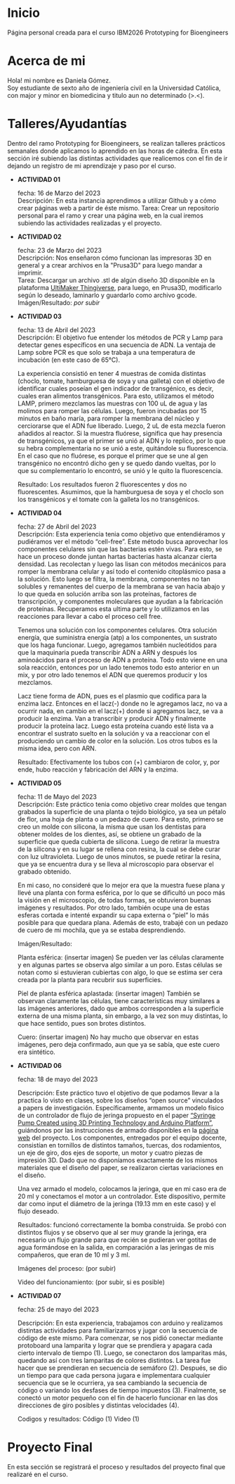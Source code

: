 # Inicio
Página personal creada para el curso IBM2026 Prototyping for Bioengineers
# Acerca de mi
Hola! mi nombre es Daniela Gómez.  
Soy estudiante de sexto año de ingeniería civil en la Universidad Católica, con major y minor en biomedicina y titulo aun no determinado (>.<).  
# Talleres/Ayudantías
Dentro del ramo Prototyping for Bioengineers, se realizan talleres prácticos semanales donde aplicamos lo aprendido en las horas de cátedra. En esta sección iré subiendo las distintas actividades que realicemos con el fin de ir dejando un registro de mi aprendizaje y paso por el curso.  
- __ACTIVIDAD 01__

    fecha: 16 de Marzo del 2023  
    Descripción: En esta instancia aprendimos a utilizar Github y a cómo crear páginas web a partir de éste mismo. 
    Tarea: Crear un repositorio personal para el ramo y crear una página web, en la cual iremos subiendo las actividades realizadas y el proyecto.
    
- __ACTIVIDAD 02__

    fecha: 23 de Marzo del 2023  
    Descripción: Nos enseñaron cómo funcionan las impresoras 3D en general y a crear archivos en la "Prusa3D" para luego mandar a imprimir.  
    Tarea: Descargar un archivo .stl de algún diseño 3D disponible en la plataforma [UltiMaker Thingiverse](https://www.thingiverse.com/), para luego, en Prusa3D, modificarlo según lo deseado, laminarlo y guardarlo como archivo gcode.  
    Imágen/Resultado: _por subir_
    
- __ACTIVIDAD 03__

    fecha: 13 de Abril del 2023  
    Descripción: El objetivo fue entender los métodos de PCR y Lamp para detectar genes específicos en una secuencia de ADN. La ventaja de Lamp sobre PCR es que solo se trabaja a una temperatura de incubación (en este caso de 65°C). 
    
    La experiencia consistió en tener 4 muestras de comida distintas (choclo, tomate, hamburguesa de soya y una galleta) con el objetivo de identificar cuales poseían el gen indicador de transgénico, es decir, cuales eran alimentos transgénicos. Para esto, utilizamos el método LAMP, primero mezclamos las muestras con 100 uL de agua y las molimos para romper las células. Luego, fueron incubadas por 15 minutos en baño maría, para romper la membrana del núcleo y cerciorarse que el ADN fue liberado. Luego, 2 uL de esta mezcla fueron añadidos al reactor. Si la muestra fluórese, significa que hay presencia de transgénicos, ya que el primer se unió al ADN y lo replico, por lo que su hebra complementaria no se unió a este, quitándole su fluorescencia. En el caso que no fluórese, es porque el primer que se une al gen transgénico no encontró dicho gen y se quedo dando vueltas, por lo que su complementario lo encontró, se unió y le quito la fluorescencia. 
 
      
    Resultado: Los resultados fueron 2 fluorescentes y dos no fluorescentes. Asumimos, que la hamburguesa de soya y el choclo son los transgénicos y el tomate con la galleta los no transgénicos. 
    
- __ACTIVIDAD 04__

    fecha: 27 de Abril del 2023  
    Descripción: Esta experiencia tenia como objetivo que entendiéramos y pudiéramos ver el método “cell-free”. Este método busca aprovechar los componentes celulares sin que las bacterias estén vivas. Para esto, se hace un proceso donde juntan hartas bacterias hasta alcanzar cierta densidad. Las recolectan y luego las lisan con métodos mecánicos para romper la membrana celular y así todo el contenido citoplásmico pasa a la solución. Esto luego se filtra, la membrana, componentes no tan solubles y remanentes del cuerpo de la membrana se van hacia abajo y lo que queda en solución arriba son las proteínas, factores de transcripción, y componentes moleculares que ayudan a la fabricación de proteínas. Recuperamos esta ultima parte y lo utilizamos en las reacciones para llevar a cabo el proceso cell free. 
    
    Tenemos una solución con los componentes celulares. Otra solución energía, que suministra energía (atp) a los componentes, un sustrato que los haga funcionar. Luego, agregamos también nucleótidos para que la maquinaria pueda transcribir ADN a ARN y después los aminoácidos para el proceso de ADN a proteína. Todo esto viene en una sola reacción, entonces por un lado tenemos todo esto anterior en un mix, y por otro lado tenemos el ADN que queremos producir y los mezclamos. 
    
    Lacz tiene forma de ADN, pues es el plasmio que codifica para la enzima lacz. Entonces en el lacz(-) donde no le agregamos lacz, no va a ocurrir nada, en cambio en el lacz(+) donde si agregamos lacz, se va a producir la enzima. Van a transcribir y producir ADN y finalmente producir la proteína lacz. Luego esta proteína cuando esté lista va a encontrar el sustrato suelto en la solución y va a reaccionar con el produciendo un cambio de color en la solución. Los otros tubos es la misma idea, pero con ARN.

    Resultado: Efectivamente los tubos con (+) cambiaron de color, y, por ende, hubo reacción y fabricación del ARN y la enzima.
    
- __ACTIVIDAD 05__

    fecha: 11 de Mayo del 2023  
    Descripción: Este práctico tenia como objetivo crear moldes que tengan grabados la superficie de una planta o tejido biológico, ya sea un pétalo de flor, una hoja de planta o un pedazo de cuero. Para esto, primero se creo un molde con silicona, la misma que usan los dentistas para obtener moldes de los dientes, así, se obtiene un grabado de la superficie que queda cubierta de silicona. Luego de retirar la muestra de la silicona y en su lugar se rellena con resina, la cual se debe curar con luz ultravioleta. Luego de unos minutos, se puede retirar la resina, que ya se encuentra dura y se lleva al microscopio para observar el grabado obtenido. 
    
    En mi caso, no consideré que lo mejor era que la muestra fuese plana y llevé una planta con forma esférica, por lo que se dificultó un poco más la visión en el microscopio, de todas formas, se obtuvieron buenas imágenes y resultados. Por otro lado, también ocupe una de estas esferas cortada e intenté expandir su capa externa o “piel” lo más posible para que quedara plana.  Además de esto, trabajé con un pedazo de cuero de mi mochila, que ya se estaba desprendiendo. 
   
    Imágen/Resultado: 
    
    Planta esférica: (insertar imagen) 
    Se pueden ver las células claramente y en algunas partes se observa algo similar a un poro. Estas células se notan como si estuvieran cubiertas con algo, lo que se estima ser cera creada por la planta para recubrir sus superficies. 
    
    Piel de planta esférica aplastada: (insertar imagen) 
    También se observan claramente las células, tiene características muy similares a las imágenes anteriores, dado que ambos corresponden a la superficie externa de una misma planta, sin embargo, a la vez son muy distintas, lo que hace sentido, pues son brotes distintos. 
    
    Cuero: (insertar imagen) 
    No hay mucho que observar en estas imágenes, pero deja confirmado, aun que ya se sabía, que este cuero era sintético. 
    
- __ACTIVIDAD 06__ 
    
    fecha: 18 de mayo del 2023 
    
    Descripción: Este práctico tuvo el objetivo de que podamos llevar a la practica lo visto en clases, sobre los diseños “open source” vinculados a papers de investigación. Específicamente, armamos un modelo físico de un controlador de flujo de jeringa  propuesto en el paper [“Syringe Pump Created using 3D Printing Technology and Arduino Platform”](https://link.springer.com/article/10.1134/S1061934820030156), guiándonos por las instrucciones de armado  disponibles en la [página web](http://www.mass-spec.ru/projects/diy/syringe_pump/eng/) del proyecto. Los componentes, entregados por el equipo docente, consistían en tornillos de distintos tamaños, tuercas, dos rodamientos, un eje de giro, dos ejes de soporte, un motor y cuatro piezas de impresión 3D. Dado que no disponíamos exactamente de los mismos materiales que el diseño del paper, se realizaron ciertas variaciones en el diseño. 
    
    Una vez armado el modelo, colocamos la jeringa, que en mi caso era de 20 ml y conectamos el motor a un controlador. Este dispositivo, permite dar como input el diámetro de la jeringa (19.13 mm en este caso) y el flujo deseado. 
    
    Resultados: funcionó correctamente la bomba construida. Se probó con distintos flujos y se observo que al ser muy grande la jeringa, era necesario un flujo grande para que recién se pudieran ver gotitas de agua formándose en la salida, en comparación a las jeringas de mis compañeros, que eran de 10 ml y 3 ml. 
    
    Imágenes del proceso: (por subir)
    
    
    Video del funcionamiento: (por subir, si es posible)



- __ACTIVIDAD 07__ 
    
    fecha: 25 de mayo del 2023 

    Descripción: En esta experiencia, trabajamos con arduino y realizamos distintas actividades para familiarizarnos y jugar con la secuencia de código de este mismo. Para comenzar, se nos pidió conectar mediante protoboard una lamparita y lograr que se prendiera y apagara cada cierto intervalo de tiempo (1). Luego, se conectaron dos lamparitas más, quedando así con tres lamparitas de colores distintos. La tarea fue hacer que se prendieran en secuencia de semáforo (2). Después, se dio un tiempo para que cada persona jugara e implementara cualquier secuencia que se le ocurriera, ya sea cambiando la secuencia de código o variando los desfases de tiempo impuestos (3). Finalmente, se conectó un motor pequeño con el fin de hacerlo funcionar en las dos direcciones de giro posibles y distintas velocidades (4).

    Codigos y resultados:
    Código (1)
    Video (1)
    
    
    
# Proyecto Final
En esta sección se registrará el proceso y resultados del proyecto final que realizaré en el curso.
